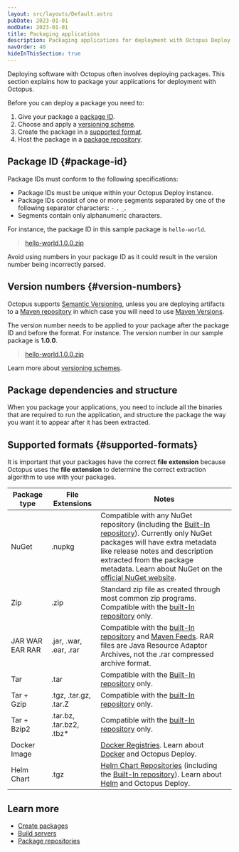 ```yaml
---
layout: src/layouts/Default.astro
pubDate: 2023-01-01
modDate: 2023-01-01
title: Packaging applications
description: Packaging applications for deployment with Octopus Deploy.
navOrder: 40
hideInThisSection: true
---
```


Deploying software with Octopus often involves deploying packages. This section explains how to package your applications for deployment with Octopus.

Before you can deploy a package you need to:

1. Give your package a [package ID](#package-id).
1. Choose and apply a [versioning scheme](#version-numbers).
1. Create the package in a [supported format](#supported-formats).
1. Host the package in a [package repository](/docs/packaging-applications/package-repositories/).

## Package ID {#package-id}

Package IDs must conform to the following specifications:

- Package IDs must be unique within your Octopus Deploy instance.
- Package IDs consist of one or more segments separated by one of the following separator characters: `-` `.` `_`.
- Segments contain only alphanumeric characters.

For instance, the package ID in this sample package is `hello-world`.

> [hello-world.1.0.0.zip](https://octopus.com/images/docs/hello-world.1.0.0.zip)

Avoid using numbers in your package ID as it could result in the version number being incorrectly parsed.

## Version numbers {#version-numbers}

Octopus supports [Semantic Versioning](/docs/packaging-applications/create-packages/versioning/#semver), unless you are deploying artifacts to a [Maven repository](/docs/packaging-applications/package-repositories/maven-feeds/) in which case you will need to use [Maven Versions](/docs/packaging-applications/create-packages/versioning/#maven).

The version number needs to be applied to your package after the package ID and before the format. For instance. The version number in our sample package is **1.0.0**.

> [hello-world.1.0.0.zip](https://octopus.com/images/docs/hello-world.1.0.0.zip)

Learn more about [versioning schemes](/docs/packaging-applications/create-packages/versioning/).

## Package dependencies and structure

When you package your applications, you need to include all the binaries that are required to run the application, and structure the package the way you want it to appear after it has been extracted.

## Supported formats {#supported-formats}

It is important that your packages have the correct **file extension** because Octopus uses the **file extension** to determine the correct extraction algorithm to use with your packages.

| Package type          | File Extensions           | Notes                                    |
| --------------------- | ------------------------- | ---------------------------------------- |
| NuGet        | .nupkg                   | Compatible with any NuGet repository (including the [Built-In repository](/docs/packaging-applications/package-repositories/built-in-repository/)). Currently only NuGet packages will have extra metadata like release notes and description extracted from the package metadata. Learn about NuGet on the [official NuGet website](http://docs.nuget.org/docs/start-here/overview).|
| Zip          | .zip                     | Standard zip file as created through most common zip programs. Compatible with the [built-In repository](/docs/packaging-applications/package-repositories/built-in-repository/) only. |
| JAR WAR EAR RAR | .jar, .war, .ear, .rar  | Compatible with the [built-In repository](/docs/packaging-applications/package-repositories/built-in-repository/#pushing-packages-to-the-built-in-repository) and [Maven Feeds](/docs/packaging-applications/package-repositories/maven-feeds/). RAR files are Java Resource Adaptor Archives, not the .rar compressed archive format. |
| Tar          | .tar                   | Compatible with the [Built-In repository](/docs/packaging-applications/package-repositories/built-in-repository/) only. |
| Tar + Gzip   | .tgz, .tar.gz, .tar.Z | Compatible with the [built-In repository](/docs/packaging-applications/package-repositories/built-in-repository/) only. |                                          |
| Tar + Bzip2  | .tar.bz, .tar.bz2, .tbz* | Compatible with the [built-In repository](/docs/packaging-applications/package-repositories/built-in-repository/) only. |                                          |
| Docker Image |                            | [Docker Registries](/docs/packaging-applications/package-repositories/docker-registries/). Learn about [Docker](/docs/deployments/docker/) and Octopus Deploy. |
| Helm Chart   | .tgz                       | [Helm Chart Repositories](https://helm.sh/docs/topics/chart_repository/) (including the [Built-In repository](/docs/packaging-applications/package-repositories/built-in-repository/)). Learn about [Helm](/docs/deployments/kubernetes/helm-update/) and Octopus Deploy. |

## Learn more

 - [Create packages](/docs/packaging-applications/create-packages/)
 - [Build servers](/docs/packaging-applications/build-servers/)
 - [Package repositories](/docs/packaging-applications/package-repositories/)
